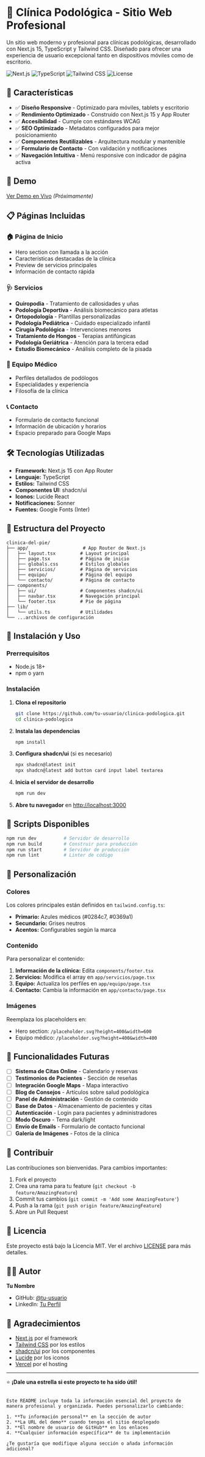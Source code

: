 # 🦶 Clínica Podológica - Sitio Web Profesional

Un sitio web moderno y profesional para clínicas podológicas, desarrollado con Next.js 15, TypeScript y Tailwind CSS. Diseñado para ofrecer una experiencia de usuario excepcional tanto en dispositivos móviles como de escritorio.

![Next.js](https://img.shields.io/badge/Next.js-15-black?style=flat-square&logo=next.js)
![TypeScript](https://img.shields.io/badge/TypeScript-5-blue?style=flat-square&logo=typescript)
![Tailwind CSS](https://img.shields.io/badge/Tailwind_CSS-3-38B2AC?style=flat-square&logo=tailwind-css)
![License](https://img.shields.io/badge/License-MIT-green?style=flat-square)

## 🌟 Características

- ✅ **Diseño Responsive** - Optimizado para móviles, tablets y escritorio
- ✅ **Rendimiento Optimizado** - Construido con Next.js 15 y App Router
- ✅ **Accesibilidad** - Cumple con estándares WCAG
- ✅ **SEO Optimizado** - Metadatos configurados para mejor posicionamiento
- ✅ **Componentes Reutilizables** - Arquitectura modular y mantenible
- ✅ **Formulario de Contacto** - Con validación y notificaciones
- ✅ **Navegación Intuitiva** - Menú responsive con indicador de página activa

## 🚀 Demo

[Ver Demo en Vivo](https://tu-demo-url.vercel.app) *(Próximamente)*

## 📋 Páginas Incluidas

### 🏠 Página de Inicio
- Hero section con llamada a la acción
- Características destacadas de la clínica
- Preview de servicios principales
- Información de contacto rápida

### 🩺 Servicios
- **Quiropodia** - Tratamiento de callosidades y uñas
- **Podología Deportiva** - Análisis biomecánico para atletas
- **Ortopodología** - Plantillas personalizadas
- **Podología Pediátrica** - Cuidado especializado infantil
- **Cirugía Podológica** - Intervenciones menores
- **Tratamiento de Hongos** - Terapias antifúngicas
- **Podología Geriátrica** - Atención para la tercera edad
- **Estudio Biomecánico** - Análisis completo de la pisada

### 👥 Equipo Médico
- Perfiles detallados de podólogos
- Especialidades y experiencia
- Filosofía de la clínica

### 📞 Contacto
- Formulario de contacto funcional
- Información de ubicación y horarios
- Espacio preparado para Google Maps

## 🛠️ Tecnologías Utilizadas

- **Framework:** Next.js 15 con App Router
- **Lenguaje:** TypeScript
- **Estilos:** Tailwind CSS
- **Componentes UI:** shadcn/ui
- **Iconos:** Lucide React
- **Notificaciones:** Sonner
- **Fuentes:** Google Fonts (Inter)

## 📁 Estructura del Proyecto

```
clinica-del-pie/
├── app/                    # App Router de Next.js
│   ├── layout.tsx         # Layout principal
│   ├── page.tsx           # Página de inicio
│   ├── globals.css        # Estilos globales
│   ├── servicios/         # Página de servicios
│   ├── equipo/            # Página del equipo
│   └── contacto/          # Página de contacto
├── components/
│   ├── ui/                # Componentes shadcn/ui
│   ├── navbar.tsx         # Navegación principal
│   └── footer.tsx         # Pie de página
├── lib/
│   └── utils.ts           # Utilidades
└── ...archivos de configuración
```

## 🚀 Instalación y Uso

### Prerrequisitos
- Node.js 18+ 
- npm o yarn

### Instalación

1. **Clona el repositorio**
   ```bash
   git clone https://github.com/tu-usuario/clinica-podologica.git
   cd clinica-podologica
   ```

2. **Instala las dependencias**
   ```bash
   npm install
   ```

3. **Configura shadcn/ui** (si es necesario)
   ```bash
   npx shadcn@latest init
   npx shadcn@latest add button card input label textarea
   ```

4. **Inicia el servidor de desarrollo**
   ```bash
   npm run dev
   ```

5. **Abre tu navegador** en [http://localhost:3000](http://localhost:3000)

## 📝 Scripts Disponibles

```bash
npm run dev          # Servidor de desarrollo
npm run build        # Construir para producción
npm run start        # Servidor de producción
npm run lint         # Linter de código
```

## 🎨 Personalización

### Colores
Los colores principales están definidos en `tailwind.config.ts`:
- **Primario:** Azules médicos (#0284c7, #0369a1)
- **Secundario:** Grises neutros
- **Acentos:** Configurables según la marca

### Contenido
Para personalizar el contenido:

1. **Información de la clínica:** Edita `components/footer.tsx`
2. **Servicios:** Modifica el array en `app/servicios/page.tsx`
3. **Equipo:** Actualiza los perfiles en `app/equipo/page.tsx`
4. **Contacto:** Cambia la información en `app/contacto/page.tsx`

### Imágenes
Reemplaza los placeholders en:
- Hero section: `/placeholder.svg?height=400&width=600`
- Equipo médico: `/placeholder.svg?height=400&width=400`

## 🔮 Funcionalidades Futuras

- [ ] **Sistema de Citas Online** - Calendario y reservas
- [ ] **Testimonios de Pacientes** - Sección de reseñas
- [ ] **Integración Google Maps** - Mapa interactivo
- [ ] **Blog de Consejos** - Artículos sobre salud podológica
- [ ] **Panel de Administración** - Gestión de contenido
- [ ] **Base de Datos** - Almacenamiento de pacientes y citas
- [ ] **Autenticación** - Login para pacientes y administradores
- [ ] **Modo Oscuro** - Tema dark/light
- [ ] **Envío de Emails** - Formulario de contacto funcional
- [ ] **Galería de Imágenes** - Fotos de la clínica

## 🤝 Contribuir

Las contribuciones son bienvenidas. Para cambios importantes:

1. Fork el proyecto
2. Crea una rama para tu feature (`git checkout -b feature/AmazingFeature`)
3. Commit tus cambios (`git commit -m 'Add some AmazingFeature'`)
4. Push a la rama (`git push origin feature/AmazingFeature`)
5. Abre un Pull Request

## 📄 Licencia

Este proyecto está bajo la Licencia MIT. Ver el archivo [LICENSE](LICENSE) para más detalles.

## 👨‍💻 Autor

**Tu Nombre**
- GitHub: [@tu-usuario](https://github.com/tu-usuario)
- LinkedIn: [Tu Perfil](https://linkedin.com/in/tu-perfil)

## 🙏 Agradecimientos

- [Next.js](https://nextjs.org/) por el framework
- [Tailwind CSS](https://tailwindcss.com/) por los estilos
- [shadcn/ui](https://ui.shadcn.com/) por los componentes
- [Lucide](https://lucide.dev/) por los iconos
- [Vercel](https://vercel.com/) por el hosting

---

⭐ **¡Dale una estrella si este proyecto te ha sido útil!**
```

Este README incluye toda la información esencial del proyecto de manera profesional y organizada. Puedes personalizarlo cambiando:

1. **Tu información personal** en la sección de autor
2. **La URL del demo** cuando tengas el sitio desplegado
3. **El nombre de usuario de GitHub** en los enlaces
4. **Cualquier información específica** de tu implementación

¿Te gustaría que modifique alguna sección o añada información adicional?
